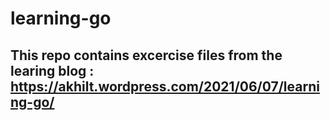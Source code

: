 # learning-go

## This repo contains excercise files from the learing blog : https://akhilt.wordpress.com/2021/06/07/learning-go/
